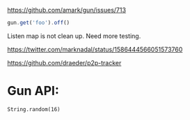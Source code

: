 https://github.com/amark/gun/issues/713

```js
gun.get('foo').off()

```

Listen map is not clean up. Need more testing.

https://twitter.com/marknadal/status/1586444566051573760

https://github.com/draeder/p2p-tracker


# Gun API:
```
String.random(16)
```












